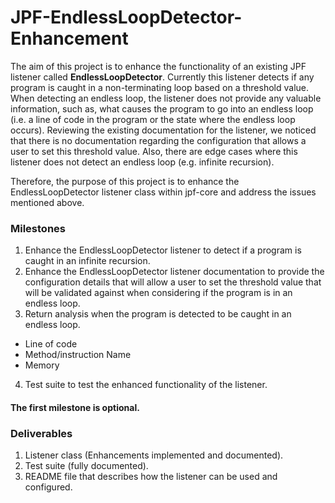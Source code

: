 # JPF-EndlessLoopDetector-Enhancement

The aim of this project is to enhance the functionality of an existing JPF listener called __EndlessLoopDetector__. Currently this listener detects if any program is caught in a non-terminating loop based on a threshold value. When detecting an endless loop, the listener does not provide any valuable information, such as, what causes the program to go into an endless loop (i.e. a line of code in the program or the state where the endless loop occurs). Reviewing the existing documentation for the listener, we noticed that there is no documentation regarding the configuration that allows a user to set this threshold value. Also, there are edge cases where this listener does not detect an endless loop (e.g. infinite recursion).

Therefore, the purpose of this project is to enhance the EndlessLoopDetector listener class within jpf-core and address the issues mentioned above.

### Milestones
1. Enhance the EndlessLoopDetector listener to detect if a program is caught in an infinite recursion.
2. Enhance the EndlessLoopDetector listener documentation to provide the configuration details that will allow a user to set the threshold value that will be validated against when considering if the program is in an endless loop.
3. Return analysis when the program is detected to be caught in an endless loop.
* Line of code
* Method/instruction Name
* Memory
4. Test suite to test the enhanced functionality of the listener.

#### The first milestone is optional.

### Deliverables
1. Listener class (Enhancements implemented and documented).
2. Test suite (fully documented).
3. README file that describes how the listener can be used and configured.
